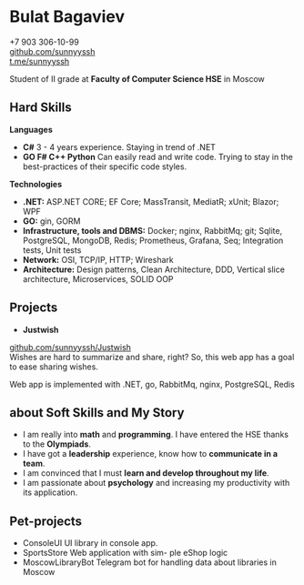 # Bulat Bagaviev

+7 903 306-10-99 \
[github.com/sunnyyssh](https://github.com/sunnyyssh) \
[t.me/sunnyyssh](https://t.me/sunnyyssh)

Student of II grade at **Faculty of Computer Science HSE** in Moscow

## Hard Skills

**Languages**
- **С#** 3 - 4 years experience. Staying in trend of .NET
- **GO F# C++ Python** Can easily read and write code. Trying to
    stay in the best-practices of their specific code styles.

**Technologies**
- **.NET:** ASP.NET CORE; EF Core; MassTransit, MediatR; xUnit;
Blazor; WPF 
- **GO:** gin, GORM 
- **Infrastructure, tools and DBMS:** Docker; nginx, RabbitMq; git;
Sqlite, PostgreSQL, MongoDB, Redis; Prometheus, Grafana, Seq;
Integration tests, Unit tests
- **Network:** OSI, TCP/IP, HTTP; Wireshark 
- **Architecture:** Design patterns, Clean Architecture, DDD, Vertical slice architecture, Microservices, SOLID OOP

## Projects

- **Justwish**

[github.com/sunnyyssh/Justwish](https://github.com/sunnyyssh/Justwish) \
Wishes are hard to summarize and share,
right? So, this web app has a goal to ease
sharing wishes.

Web app is implemented with .NET, go,
RabbitMq, nginx, PostgreSQL, Redis

## about Soft Skills and My Story

- I am really into **math** and **programming**. I have entered the HSE thanks to the **Olympiads**.
- I have got a **leadership** experience, know how to **communicate in a team**.
- I am convinced that I must **learn and develop throughout my life**.
- I am passionate about **psychology** and increasing my productivity with its application.


## Pet-projects
- ConsoleUI UI library in console app.
- SportsStore Web application with sim-
    ple eShop logic
- MoscowLibraryBot Telegram bot for handling data about libraries in Moscow


